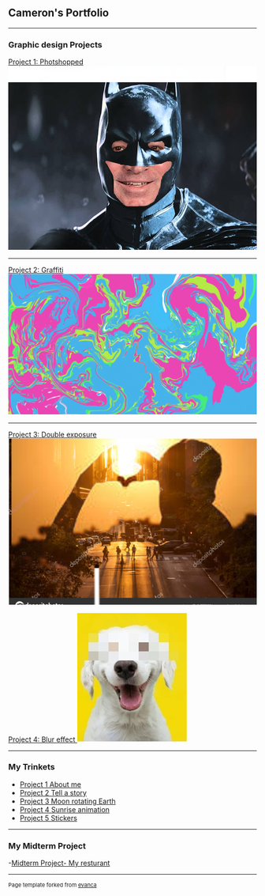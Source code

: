 ## Cameron's Portfolio

---

### Graphic design Projects 

[Project 1: Photshopped](/sample_page)
<img src="images/ripped imag.png?raw=true"/>

---
[Project 2: Graffiti](/pdf/sample_presentation.pdf)
<img src="images/grafiti.png?raw=true"/>

---
[Project 3: Double exposure](http://example.com/)
<img src="https://github.com/CameronGonzales/camgonzales-portfolio/blob/master/images/image(2)%20(1).png?raw=true"> 

[Project 4: Blur effect ](http://example.com/)
<img src="https://github.com/CameronGonzales/camgonzales-portfolio/blob/master/images/image7.jpg?raw=true">

---

### My Trinkets

- [Project 1 About me](https://trinket.io/html/bd2be826e1/)
- [Project 2 Tell a story](https://trinket.io/html/cffb73637c/)
- [Project 3 Moon rotating Earth](https://trinket.io/html/4311f9547d/)
- [Project 4 Sunrise animation](https://trinket.io/html/5085f92143?runMode=autorun/)
- [Project 5 Stickers](https://trinket.io/html/df4856042d/)

          
          
---

### My Midterm Project
  -[Midterm Project- My resturant](https://https://glisten-prudence-dignity.w3spaces-preview.com/)

---
<p style="font-size:11px">Page template forked from <a href="https://github.com/evanca/quick-portfolio">evanca</a></p>
<!-- Remove above link if you don't want to attibute -->
